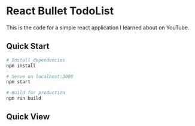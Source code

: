 # React Bullet TodoList

This is the code for a simple react application I learned about on YouTube.

## Quick Start

```bash
# Install dependencies
npm install

# Serve on localhost:3000
npm start

# Build for production
npm run build
```
## Quick View
